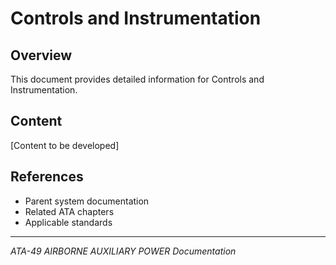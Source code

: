 # Controls and Instrumentation

## Overview

This document provides detailed information for Controls and Instrumentation.

## Content

[Content to be developed]

## References

- Parent system documentation
- Related ATA chapters
- Applicable standards

---

*ATA-49 AIRBORNE AUXILIARY POWER Documentation*
